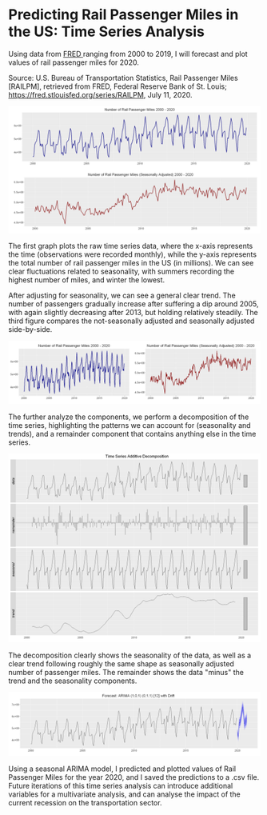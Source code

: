 # Predicting Rail Passenger Miles in the US: Time Series Analysis

Using data from <a href="https://fred.stlouisfed.org/series/RAILPM#0"> FRED </a> ranging from 2000 to 2019, I will forecast and plot values of rail passenger miles for 2020. 

Source: U.S. Bureau of Transportation Statistics, Rail Passenger Miles [RAILPM], retrieved from FRED, Federal Reserve Bank of St. Louis; https://fred.stlouisfed.org/series/RAILPM, July 11, 2020.

![1](https://github.com/lukasbarbuscak/Rail-Passenger-Miles-Forecast/blob/master/images/1.PNG)

The first graph plots the raw time series data, where the x-axis represents the time (observations were recorded monthly), while the y-axis represents the total number of rail passenger miles in the US (in millions). We can see clear fluctuations related to seasonality, with summers recording the highest number of miles, and winter the lowest.

After adjusting for seasonality, we can see a general clear trend. The number of passengers gradually increase after suffering a dip around 2005, with again slightly decreasing after 2013, but holding relatively steadily. The third figure compares the not-seasonally adjusted and seasonally adjusted side-by-side.

![2](https://github.com/lukasbarbuscak/Rail-Passenger-Miles-Forecast/blob/master/images/2.PNG)

The further analyze the components, we perform a decomposition of the time series, highlighting the patterns we can account for (seasonality and trends), and a remainder component that contains anything else in the time series.

![6](https://github.com/lukasbarbuscak/Rail-Passenger-Miles-Forecast/blob/master/images/6.PNG)

The decomposition clearly shows the seasonality of the data, as well as a clear trend following roughly the same shape as seasonally adjusted number of passenger miles. The remainder shows the data "minus" the trend and the seasonality components.

![5](https://github.com/lukasbarbuscak/Rail-Passenger-Miles-Forecast/blob/master/images/5.PNG)

Using a seasonal ARIMA model, I predicted and plotted values of Rail Passenger Miles for the year 2020, and I saved the predictions to a .csv file. Future iterations of this time series analysis can introduce additional variables for a multivariate analysis, and can analyse the impact of the current recession on the transportation sector.
